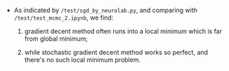 
* As indicated by `/test/sgd_by_neurolab.py`, and comparing with `/test/test_mcmc_2.ipynb`, we find:
    
    1. gradient decent method often runs into a local minimum which is far from global minimum;

    2. while stochastic gradient decent method works so perfect, and there's no such local minimum problem.
